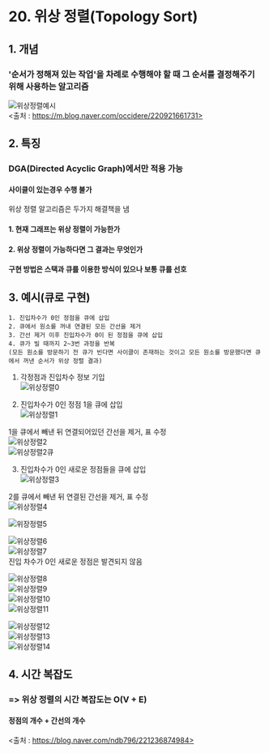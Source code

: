 # 20. 위상 정렬(Topology Sort)  

## 1. 개념  
### '순서가 정해져 있는 작업'을 차례로 수행해야 할 때 그 순서를 결정해주기 위해 사용하는 알고리즘  
![위상정렬예시](https://user-images.githubusercontent.com/31130917/108463133-2f22da80-72c1-11eb-98af-2b9776351aa1.jpg)  
<출처 : https://m.blog.naver.com/occidere/220921661731>  
  
## 2. 특징  
### DGA(Directed Acyclic Graph)에서만 적용 가능
####    사이클이 있는경우 수행 불가  

위상 정렬 알고리즘은 두가지 해결책을 냄  
#### 1. 현재 그래프는 위상 정렬이 가능한가  
#### 2. 위상 정렬이 가능하다면 그 결과는 무엇인가  
  
#### 구현 방법은 스택과 큐를 이용한 방식이 있으나 보통 큐를 선호  
  
## 3. 예시(큐로 구현)  
    1. 진입차수가 0인 정점을 큐에 삽입  
    2. 큐에서 원소를 꺼내 연결된 모든 간선을 제거  
    3. 간선 제거 이후 진입차수가 0이 된 정점을 큐에 삽입  
    4. 큐가 빌 때까지 2~3번 과정을 반복  
    (모든 원소를 방문하기 전 큐가 빈다면 사이클이 존재하는 것이고 모든 원소를 방문했다면 큐에서 꺼낸 순서가 위상 정렬 결과)
  
1. 각정점과 진입차수 정보 기입  
![위상정렬0](https://user-images.githubusercontent.com/31130917/108464487-9477cb00-72c3-11eb-9073-d705805862dc.PNG)  
  
2. 진입차수가 0인 정점 1을 큐에 삽입  
![위상정렬1](https://user-images.githubusercontent.com/31130917/108464549-bb360180-72c3-11eb-8bdd-586e2d6d5247.PNG)  
  
1을 큐에서 빼낸 뒤 연결되어있던 간선을 제거, 표 수정  
![위상정렬2](https://user-images.githubusercontent.com/31130917/108464596-d1dc5880-72c3-11eb-849c-95daa0a76224.PNG)  
![위상정렬2큐](https://user-images.githubusercontent.com/31130917/108464598-d30d8580-72c3-11eb-86e0-19c61fdf0fc0.PNG)  
  
3. 진입차수가 0인 새로운 정점들을 큐에 삽입  
![위상정렬3](https://user-images.githubusercontent.com/31130917/108464680-fb957f80-72c3-11eb-8643-7706644dcf88.PNG)  
  
2를 큐에서 빼낸 뒤 연결된 간선을 제거, 표 수정  
![위상정렬4](https://user-images.githubusercontent.com/31130917/108465253-043a8580-72c5-11eb-8282-f7767d4ab30f.PNG)  
  
![위장정렬5](https://user-images.githubusercontent.com/31130917/108465256-04d31c00-72c5-11eb-985d-21efd2ad432d.PNG)  
  
![위상정렬6](https://user-images.githubusercontent.com/31130917/108465535-8d51bc80-72c5-11eb-8478-7a1198289fe1.PNG)  
![위상정렬7](https://user-images.githubusercontent.com/31130917/108465540-8dea5300-72c5-11eb-911b-620961f73086.PNG)  
진입 차수가 0인 새로운 정점은 발견되지 않음  
  
![위상정렬8](https://user-images.githubusercontent.com/31130917/108465653-bffbb500-72c5-11eb-83b1-36df6e83b37f.PNG)  
![위상정렬9](https://user-images.githubusercontent.com/31130917/108465656-c0944b80-72c5-11eb-8e86-e4320308eb82.PNG)  
![위상정렬10](https://user-images.githubusercontent.com/31130917/108465658-c12ce200-72c5-11eb-91d8-e2731d06d024.PNG)  
![위상정렬11](https://user-images.githubusercontent.com/31130917/108465660-c12ce200-72c5-11eb-9b0f-0a735e2c5674.PNG)  
  
![위상정렬12](https://user-images.githubusercontent.com/31130917/108465767-f6d1cb00-72c5-11eb-8c9b-fe04c24ee98e.PNG)  
![위상정렬13](https://user-images.githubusercontent.com/31130917/108465770-f802f800-72c5-11eb-84e0-e7690367b72e.PNG)  
![위상정렬14](https://user-images.githubusercontent.com/31130917/108465772-f802f800-72c5-11eb-97d6-76381fcc5bdf.PNG)  
  
## 4. 시간 복잡도  
### => 위상 정렬의 시간 복잡도는 O(V + E)  
#### 정점의 개수 + 간선의 개수  
<출처 : https://blog.naver.com/ndb796/221236874984>